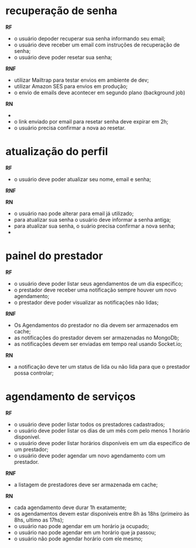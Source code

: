 # recuperação de senha

**RF**

- o usuário depoder recuperar sua senha informando seu email;
- o usuário deve receber um email com instruções de recuperação de senha;
- o usuário deve poder resetar sua senha;


**RNF**

- utilizar Mailtrap para testar envios em ambiente de dev;
- utilizar Amazon SES para envios em produção;
- o envio de emails deve acontecer em segundo plano (background job)

**RN**

-
- o link enviado por email para resetar senha deve expirar em 2h;
- o usuário precisa confirmar a nova ao resetar.

# atualização do perfil

**RF**

- o usuário deve poder atualizar seu nome, email e senha;


**RNF**

**RN**

- o usuário nao pode alterar para email já utilizado;
- para atualizar sua senha o usuário deve informar a senha antiga;
- para atualizar sua senha, o suário precisa confirmar a nova senha;
-

# painel do prestador

**RF**

- o usuário deve poder listar seus agendamentos de um dia especifico;
- o prestador deve receber uma notificação sempre houver um novo agendamento;
- o prestador deve poder visualizar as notificações não lidas;

**RNF**

- Os Agendamentos do prestador no dia devem ser armazenados em cache;
- as notificações do prestador devem ser armazenadas no MongoDb;
- as notificações devem ser enviadas em tempo real usando Socket.io;

**RN**

- a notificação deve ter um status de lida ou não lida para  que o prestador possa controlar;


# agendamento de serviços

**RF**

- o usuário deve poder listar todos os prestadores cadastrados;
- o usuário deve poder listar os dias de um mês com pelo menos 1 horário disponivel.
- o usuário deve poder listar horários disponíveis em um dia especifico de um prestador;
- o usuário deve poder agendar um novo agendamento com um prestador.

**RNF**

- a listagem de prestadores deve ser armazenada em cache;


**RN**

- cada agendamento deve durar 1h exatamente;
- os agendamentos devem estar disponiveis entre 8h às 18hs (primeiro às 8hs, ultimo as 17hs);
- o usuário nao pode agendar em um horário ja ocupado;
- o usuário nao pode agendar em um horário que ja passou;
- o usuário não pode agendar horário com ele mesmo;
